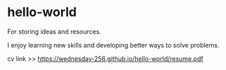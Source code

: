 # hello-world
For storing ideas and resources.

I enjoy learning new skills and developing better ways to solve problems.

cv link >> https://wednesday-256.github.io/hello-world/resume.pdf
